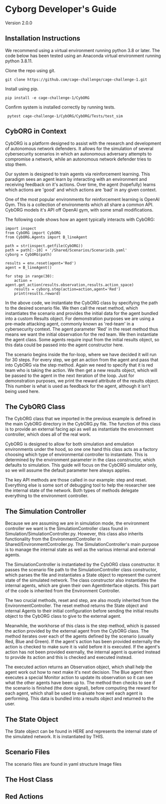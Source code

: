 # Cyborg Developer's Guide
Version 2.0.0
## Installation Instructions
We recommend using a virtual environment running python 3.8 or later. The code below has been tested using an Anaconda virtual environment running python 3.8.11.

Clone the repo using git.
```
git clone https://github.com/cage-challenge/cage-challenge-1.git
```

Install using pip.

```
pip install -e cage-challenge-1/CybORG
```

Confirm system is installed correctly by running tests.
```
 pytest cage-challenge-1/CybORG/CybORG/Tests/test_sim
```
## CybORG in Context
CybORG is a platform designed to assist with the research and development of autonomous network defenders. It allows for the simulation of several cybersecurity scenarios in which an autonomous adversary attempts to compromise a network, while an autonomous network defender tries to stop them.

Our system is designed to train agents via reinforcement learning. This paradigm sees an agent learn by interacting with an environment and receiving feedback on it's actions. Over time, the agent (hopefully) learns which actions are 'good' and which actions are 'bad' in any given context.

One of the most popular environments for reinforcement learning is OpenAI Gym. This is a collection of environments which all share a common API. CybORG models it's API off OpenAI gym, with some small modifications.

The following code shows how an agent typically interacts with CybORG:
```
import inspect
from CybORG import CybORG
from CybORG.Agents import B_lineAgent

path = str(inspect.getfile(CybORG))
path = path[:-10] + '/Shared/Scenarios/Scenario1b.yaml'
cyborg = CybORG(path)

results = env.reset(agent='Red')
agent = B_lineAgent()

for step in range(30):
    action = agent.get_action(results.observation,results.action_space)
    results = cyborg.step(action=action,agent='Red')
    print(results.reward) 

```
In the above code, we instantiate the CybORG class by specifying the path to the desired scenario file. We then call the reset method, which instantiates the scenario and provides the initial data for the agent bundled into a custom Results object. For demonstration purposes we are using a pre-made attacking agent, commonly known as 'red-team' in a cybersecurity context. The agent parameter 'Red' in the reset method thus means we want the initial observation for the red team. We then instantiate the agent class. Some agents require input from the initial results object, so this data could be passed into the agent constructor here.

The scenario begins inside the for-loop, where we have decided it will run for 30 steps. For every step, we get an action from the agent and pass that into CybORG via the step method. Again we need to specify that it is red team who is taking the action. We then get a new results object, which will be passed to the agent in the next iteration of the loop. Just for demonstration purposes, we print the reward attribute of the results object. This number is what is used as feedback for the agent, although it isn't being used here.

## The CybORG Class
The CybORG class that we imported in the previous example is defined in the main CybORG directory in the CybORG.py file. The function of this class is to provide an external facing api as well as instantiate the environment controller, which does all of the real work.

CybORG is designed to allow for both simulation and emulation environments under the hood, so one one hand this class acts as a factory choosing which type of environmental controller to instantiate. This is determined by the environment parameter in the class constructor, which defaults to simulation. This guide will focus on the CybORG simulator only, so we will assume the default parameter here always applies.

The key API methods are those called in our example: step and reset. Everything else is some sort of debugging tool to help the researcher see the internal state of the network. Both types of methods delegate everything to the environment controller.
## The Simulation Controller
Because we are assuming we are in simulation mode, the environment controller we want is the SimulationController class found in Simulation/SimulationController.py. However, this class also inherits functionality from the EnvironmentController in Shared/EnvironmentController.py. The SimulationController's main purpose is to manage the internal state as well as the various internal and external agents.

The SimulationController is instantiated by the CybORG class constructor. It passes the scenario file path to the SimulationController class constructor, which parses the file and instantiates a State object to represent the current state of the simulated network. The class constructor also instantiates the internal agents, which are given their own AgentInterface objects. This part of the code is inherited from the Environment Controller.

The two crucial methods, reset and step, are also mostly inherited from the EnvironmentController. The reset method returns the State object and internal Agents to their initial configuration before sending the initial results object to the CybORG class to give to the external agent.

Meanwhile, the workhorse of this class is the step method, which is passed the action provided by the external agent from the CybORG class. The method iterates over each of the agents defined by the scenario (usually Red, Blue and Green). If the agent's action has been provided externally the action is checked to make sure it is valid before it is executed. If the agent's action has not been provided exernally, the internal agent is queried instead to provide its action and this is checked and executed instead.

The executed action returns an Observation object, which shall help the agent work out how to next make it's next decision. The Blue agent then executes a special Monitor action to update its observation so it can see what the other agents have been up to. The method then checks to see if the scenario is finished (the done signal), before computing the reward for each agent, which shall be used to evaluate how well each agent is performing. This data is bundled into a results object and returned to the user.
## The State Object
The State object can be found in HERE and represents the internal state of the simulated network. It is instantiated by THIS.
## Scenario Files
The scenario files are found in
yaml
structure
Image files
## The Host Class
## Red Actions
